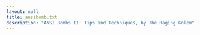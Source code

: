 ```yaml
---
layout: null
title: ansibomb.txt
description: "ANSI Bombs II: Tips and Techniques, by The Raging Golem"
---
```

